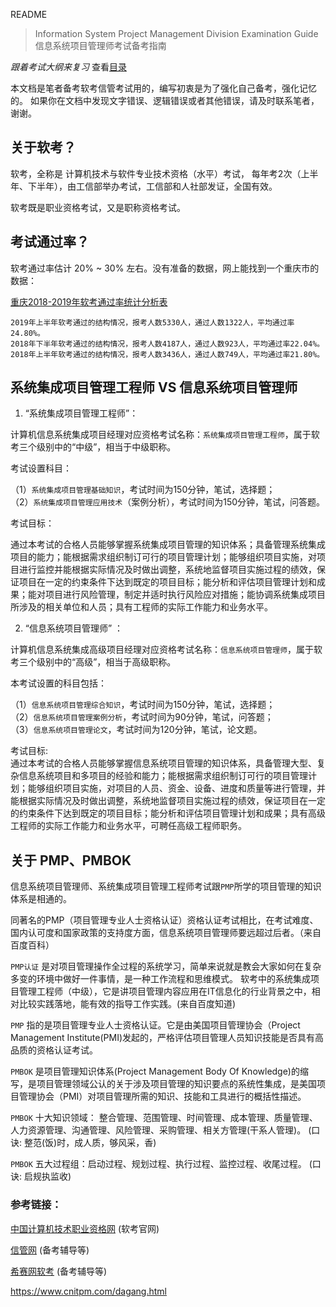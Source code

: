 README

> Information System Project Management Division Examination Guide  
> 信息系统项目管理师考试备考指南

*跟着考试大纲来复习* 查看[目录](./SUMMARY.md)
 
本文档是笔者备考软考信管考试用的，编写初衷是为了强化自己备考，强化记忆的。  如果你在文档中发现文字错误、逻辑错误或者其他错误，请及时联系笔者，谢谢。  

## 关于软考？

软考，全称是 计算机技术与软件专业技术资格（水平）考试， 每年考2次（上半年、下半年），由工信部举办考试，工信部和人社部发证，全国有效。 

软考既是职业资格考试，又是职称资格考试。

## 考试通过率？

软考通过率估计 20% ~ 30% 左右。没有准备的数据，网上能找到一个重庆市的数据：

[重庆2018-2019年软考通过率统计分析表](./resources/重庆2018-2019年软考通过率统计分析表.md)

```
2019年上半年软考通过的结构情况，报考人数5330人，通过人数1322人，平均通过率24.80%。
2018年下半年软考通过的结构情况，报考人数4187人，通过人数923人，平均通过率22.04%。
2018年上半年软考通过的结构情况，报考人数3436人，通过人数749人，平均通过率21.80%。 
``` 

## 系统集成项目管理工程师 VS 信息系统项目管理师

1. “系统集成项目管理工程师”：  

计算机信息系统集成项目经理对应资格考试名称：`系统集成项目管理工程师`，属于软考三个级别中的“中级”，相当于中级职称。

考试设置科目：

（1）`系统集成项目管理基础知识`，考试时间为150分钟，笔试，选择题；  
（2）`系统集成项目管理应用技术`（案例分析），考试时间为150分钟，笔试，问答题。  

考试目标：  

通过本考试的合格人员能够掌握系统集成项目管理的知识体系；具备管理系统集成项目的能力；能根据需求组织制订可行的项目管理计划；能够组织项目实施，对项目进行监控并能根据实际情况及时做出调整，系统地监督项目实施过程的绩效，保证项目在一定的约束条件下达到既定的项目目标；能分析和评估项目管理计划和成果；能对项目进行风险管理，制定并适时执行风险应对措施；能协调系统集成项目所涉及的相关单位和人员；具有工程师的实际工作能力和业务水平。

2. “信息系统项目管理师” ：  

计算机信息系统集成高级项目经理对应资格考试名称：`信息系统项目管理师`，属于软考三个级别中的“高级”，相当于高级职称。

本考试设置的科目包括：

（1）`信息系统项目管理综合知识`，考试时间为150分钟，笔试，选择题；  
（2）`信息系统项目管理案例分析`，考试时间为90分钟，笔试，问答题；  
（3）`信息系统项目管理论文`，考试时间为120分钟，笔试，论文题。

考试目标:  
通过本考试的合格人员能够掌握信息系统项目管理的知识体系，具备管理大型、复杂信息系统项目和多项目的经验和能力；能根据需求组织制订可行的项目管理计划；能够组织项目实施，对项目的人员、资金、设备、进度和质量等进行管理，并能根据实际情况及时做出调整，系统地监督项目实施过程的绩效，保证项目在一定的约束条件下达到既定的项目目标；能分析和评估项目管理计划和成果；具有高级工程师的实际工作能力和业务水平，可聘任高级工程师职务。 

## 关于 PMP、PMBOK

信息系统项目管理师、系统集成项目管理工程师考试跟`PMP`所学的项目管理的知识体系是相通的。

同著名的PMP（项目管理专业人士资格认证）资格认证考试相比，在考试难度、国内认可度和国家政策的支持度方面，信息系统项目管理师要远超过后者。（来自百度百科）

`PMP认证` 是对项目管理操作全过程的系统学习，简单来说就是教会大家如何在复杂多变的环境中做好一件事情，是一种工作流程和思维模式。 软考中的系统集成项目管理工程师（中级），它是讲项目管理内容应用在IT信息化的行业背景之中，相对比较实践落地，能有效的指导工作实践。(来自百度知道)

`PMP` 指的是项目管理专业人士资格认证。它是由美国项目管理协会（Project Management Institute(PMI)发起的，严格评估项目管理人员知识技能是否具有高品质的资格认证考试。

`PMBOK` 是项目管理知识体系(Project Management Body Of Knowledge)的缩写，是项目管理领域公认的关于涉及项目管理的知识要点的系统性集成，是美国项目管理协会（PMI）对项目管理所需的知识、技能和工具进行的概括性描述。

`PMBOK` 十大知识领域： 整合管理、范围管理、时间管理、成本管理、质量管理、人力资源管理、沟通管理、风险管理、采购管理、相关方管理(干系人管理)。
(口诀: 整范(饭)时，成人质，够风采，香)

`PMBOK` 五大过程组：启动过程、规划过程、执行过程、监控过程、收尾过程。 (口诀: 启规执监收)


### 参考链接：

[中国计算机技术职业资格网](https://www.ruankao.org.cn/) (软考官网)

[信管网](http://www.cnitpm.com/) (备考辅导等)

[希赛网软考](https://www.educity.cn/rk/) (备考辅导等)

https://www.cnitpm.com/dagang.html
